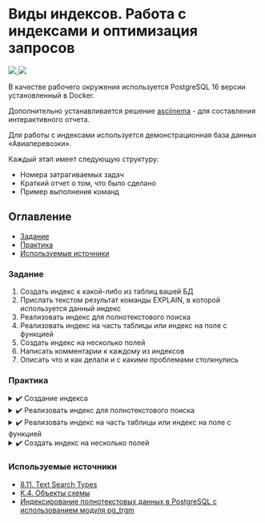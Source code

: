 # Виды индексов. Работа с индексами и оптимизация запросов 

<p align="left">
    <a href="https://www.docker.com/" target="blank">
        <img src="https://img.shields.io/badge/docker-%230db7ed.svg?style=for-the-badge&logo=docker&logoColor=white" />
    </a>
    <a href="https://www.postgresql.org/" target="blank">
        <img src="https://img.shields.io/badge/postgres-%23316192.svg?style=for-the-badge&logo=postgresql&logoColor=white"/>
    </a>
</p>

В качестве рабочего окружения используется PostgreSQL 16 версии установленный в Docker.

Дополнительно устанавливается решение [asciinema](https://asciinema.org/) - для составления интерактивного отчета.

Для работы с индексами используется демонстрационная база данных «Авиаперевозки».

Каждый этап имеет следующую структуру:

* Номера затрагиваемых задач
* Краткий отчет о том, что было сделано
* Пример выполнения команд

## Оглавление

- [Задание](#задание)
- [Практика](#практика)
- [Используемые источники](#используемые-источники)

### Задание

1. Создать индекс к какой-либо из таблиц вашей БД
2. Прислать текстом результат команды EXPLAIN, в которой используется данный индекс
3. Реализовать индекс для полнотекстового поиска
4. Реализовать индекс на часть таблицы или индекс на поле с функцией
5. Создать индекс на несколько полей
6. Написать комментарии к каждому из индексов
7. Описать что и как делали и с какими проблемами столкнулись

### Практика

<details>
  <summary> ✔️ Создание индекса</summary>

**Затрагиваемые задачи**: 1-2, 6-7

**Выполнение задания**:

* В данном задании будет рассматриваться фильтрация по статусу записи. Для этой цели будет использоваться таблица `flights`.
* Сначала проверяется план запросов без индекса.
* После создается индекс `idx_flights_status` и заново проверяется план запросов.
* Исходя из полученных данных видно, что использование индекса уменьшает стоимость выполнения запроса, т.к. `B-tree` индексы являются стандартным выбором для многих сценариев, где требуется быстрый доступ к данным по ключевым полям.

[![asciicast](https://asciinema.org/a/zWKMuJh8y6ROfwlArM3l5UGjg.svg)](https://asciinema.org/a/zWKMuJh8y6ROfwlArM3l5UGjg)

| Запрос | cost/cost index  | cost index      | rows  | width |
|--------|------------------|-----------------|-------|-------|
| 1      | 1816.96..1817.02 | 0.29..1663.59   | 6     | 16    |
| 2      | 0.00..1652.80    | 174.73..1197.75 | 15282 | 63    |

</details>

<details>
  <summary> ✔️ Реализовать индекс для полнотекстового поиска</summary>

**Затрагиваемые задачи**: 3, 6-7

**Выполнение задания**:

* В данном задании будет рассматриваться полнотекстовый поиск для имени пассажира.
* Дополнительно используется решение `pg_trgm`.
* Для поля `passenger_name` таблицы `bookings.tickets` в рамках тестирования был создан индекс разных типов: btree, gin, gist.
* Результаты тестирования представлены в таблице.

[![asciicast](https://asciinema.org/a/D7qcCEAQ7DH2Sml7SdgDI8Fen.svg)](https://asciinema.org/a/D7qcCEAQ7DH2Sml7SdgDI8Fen)

| index   | cost              | rows   | width | Planning Time | Execution Time |
|---------|-------------------|--------|-------|---------------|----------------|
| without | 1000.00..19245.48 | 74     | 101   | 0.913 ms      | 29.761 ms      |
| pg_trgm | 0.00..24283.39    | 829071 | 108   | 0.033 ms      | 2655.387 ms    |
| btree   | 5.00..285.74      | 74     | 104   | 0.385 ms      | 2.772 ms       |
| gin     | 30.09..117.98     | 21     | 136   | 1.058 ms      | 2.782 ms       |
| gist    | 4.98..291.16      | 74     | 140   | 0.780 ms      | 60.832 ms      |

**Выводы:**
* Полнотекстовый поиск **без индекса** один из самых дорогих способов.
* При отсутствии индекса использование решения `pg_trgm` может улучшить возможности поиска и анализа сходства строк.
* **B-деревья** могут использоваться для индексации отдельных слов или терминов, чтобы ускорить поиск.
* **GIN** индексы особенно эффективны для случаев, когда нужно быстро находить документы, содержащие одно или несколько заданных слов или терминов.
* **GIST** индексы предоставляют гибкий и эффективный способ организации данных, что делает их полезными для широкого спектра задач, включая полнотекстовый поиск.

</details>

<details>
  <summary> ✔️ Реализовать индекс на часть таблицы или индекс на поле с функцией</summary>

**Затрагиваемые задачи**: 4, 6-7

**Выполнение задания**:

* В данном задании будет рассматриваться индекс для фактического времени вылета. Для этой цели будет использоваться таблица `flights`.
* Сначала проверяется план запросов без индекса.
* После создается индекс `idx_flights_departure` и заново проверяется план запросов.
* Создание частичного индекса в PostgreSQL позволяет улучшить производительность запросов, которые фильтруют данные по определенному условию, и сэкономить место на диске, так как индекс создается только для части таблицы. Частичные индексы могут быть особенно полезны, когда таблица содержит много строк, но запросы часто обращаются только к небольшой их части.

[![asciicast](https://asciinema.org/a/PE5WZUFPBnL3BMnkTude3w7Dy.svg)](https://asciinema.org/a/PE5WZUFPBnL3BMnkTude3w7Dy)

| index   | cost          |
|---------|---------------|
| without | 0.00..1652.80 |
| with    | 4.31..12.04   |

</details>

<details>
  <summary> ✔️ Создать индекс на несколько полей</summary>

**Затрагиваемые задачи**: 5-7

**Выполнение задания**:

* В данном задании будет рассматриваться фильтрация по дате отправления и дате прилета из таблицы `flights`.
* Сначала проверяется план запросов без индекса.
* После создается индекс `idx_flights_time_range` и заново проверяется план запросов.
* Исходя из полученных данных видно, что использование индекса для нескольких полей в PostgreSQL работает эффективно только при включении всех полей, указанные в индексе. Если запрос фильтрует данные только по одному полю, индекс может не использоваться. Чтобы обеспечить использование индекса в таких случаях, можно создать отдельные индексы для каждого поля.

[![asciicast](https://asciinema.org/a/mDEfzhW8JYpTSl2TDLmiAAWEg.svg)](https://asciinema.org/a/mDEfzhW8JYpTSl2TDLmiAAWEg)

|          | cost          | cost with index |
|----------|---------------|-----------------|
| 2 fields | 0.00..1816.96 | 419.77..1496.67 |
| 1 field  | 0.00..1652.80 | 0.00..1652.80   |

</details>

### Используемые источники

* [8.11. Text Search Types](https://www.postgresql.org/docs/16/datatype-textsearch.html)
* [K.4. Объекты схемы](https://postgrespro.ru/docs/postgrespro/16/demodb-schema-objects)
* [Индексирование полнотекстовых данных в PostgreSQL с использованием модуля pg_trgm](https://habr.com/ru/companies/otus/articles/770674/)